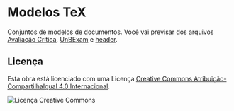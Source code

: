# Modelos TeX #

Conjuntos de modelos de documentos. Você vai previsar dos arquivos [Avaliação Crítica](avaliacao_critica.tex), [UnBExam](UnBExam.cls) e [header](CIC_header.pdf).

## Licença ##

Esta obra está licenciado com uma Licença [Creative Commons Atribuição-CompartilhaIgual 4.0 Internacional](http://creativecommons.org/licenses/by-sa/4.0/deed.pt_BR).

![Licença Creative Commons](cc.png?raw=true )


